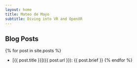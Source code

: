 ```yaml
---
layout: home
title: Mateo de Mayo
subtitle: Diving into VR and OpenXR
---
```


## Blog Posts

{% for post in site.posts %}
- [{{ post.title }}]({{ post.url }}): {{ post.brief }}
{% endfor %}

<!-- <ul>
  {% for post in site.posts %}
    <li>
      <h2><a href="{{ post.url }}">{{ post.title }}</a></h2>
      {{ post.brief }}
    </li>
  {% endfor %}
</ul> -->
